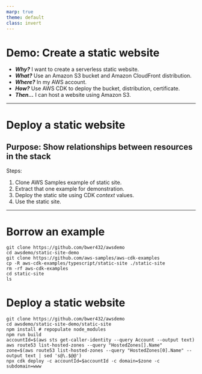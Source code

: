 ```yaml
---
marp: true
theme: default
class: invert
---
```


# Demo: Create a static website

- ***Why?*** I want to create a serverless static website.
- ***What?*** Use an Amazon S3 bucket and Amazon CloudFront distribution.
- ***Where?*** In my AWS account.
- ***How?*** Use AWS CDK to deploy the bucket, distribution, certificate.
- ***Then…*** I can host a website using Amazon S3.

---

# Deploy a static website

## Purpose: Show relationships between resources in the stack

Steps:

1. Clone AWS Samples example of static site.
2. Extract that one example for demonstration.
3. Deploy the static site using CDK *context* values.
4. Use the static site.

---

# Borrow an example

```
git clone https://github.com/bwer432/awsdemo
cd awsdemo/static-site-demo
git clone https://github.com/aws-samples/aws-cdk-examples
cp -R aws-cdk-examples/typescript/static-site ./static-site
rm -rf aws-cdk-examples
cd static-site
ls
```

# Deploy a static website

```
git clone https://github.com/bwer432/awsdemo
cd awsdemo/static-site-demo/static-site
npm install # repopulate node_modules
npm run build
accountId=$(aws sts get-caller-identity --query Account --output text)
aws route53 list-hosted-zones --query "HostedZones[].Name"
zone=$(aws route53 list-hosted-zones --query "HostedZones[0].Name" --output text | sed 's@\.$@@')
npx cdk deploy -c accountId=$accountId -c domain=$zone -c subdomain=www
```

